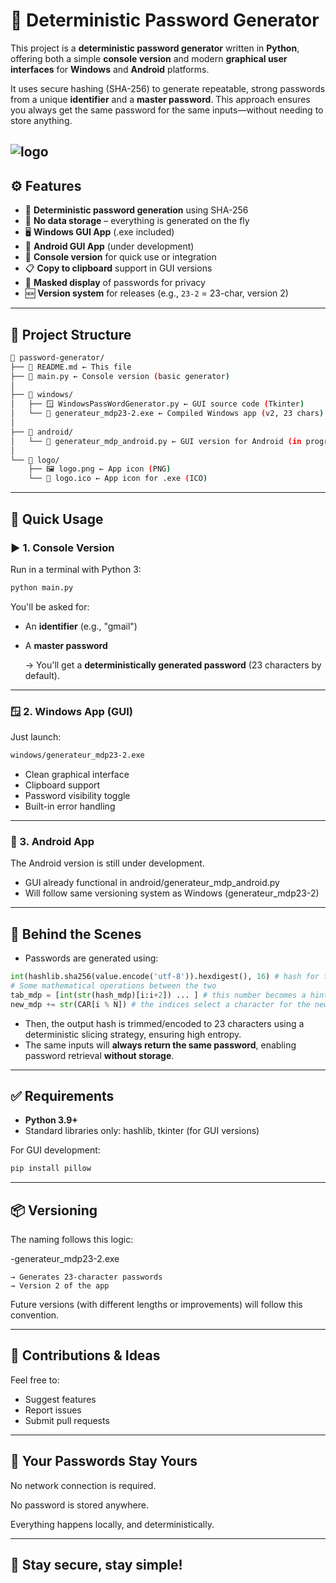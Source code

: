 # 🔐 Deterministic Password Generator

This project is a **deterministic password generator** written in **Python**, offering both a simple **console version** and modern **graphical user interfaces** for **Windows** and **Android** platforms.

It uses secure hashing (SHA-256) to generate repeatable, strong passwords from a unique **identifier** and a **master password**. This approach ensures you always get the same password for the same inputs—without needing to store anything.

![logo](logo/logo.ico)
---

## ⚙️ Features

- 🔐 **Deterministic password generation** using SHA-256
- 💾 **No data storage** – everything is generated on the fly
- 🖥️ **Windows GUI App** (.exe included)
- 🤖 **Android GUI App** (under development)
- 🧰 **Console version** for quick use or integration
- 📋 **Copy to clipboard** support in GUI versions
- 🧪 **Masked display** of passwords for privacy
- 🆕 **Version system** for releases (e.g., `23-2` = 23-char, version 2)

---

## 📁 Project Structure

``` bash
📂 password-generator/ 
├── 📄 README.md ← This file 
├── 🧠 main.py ← Console version (basic generator) 
│ 
├── 📂 windows/ 
│   ├── 🪟 WindowsPassWordGenerator.py ← GUI source code (Tkinter) 
│   └── 🧪 generateur_mdp23-2.exe ← Compiled Windows app (v2, 23 chars) 
│ 
├── 📂 android/ 
│   └── 🤖 generateur_mdp_android.py ← GUI version for Android (in progress) 
│ 
└── 📂 logo/ 
    ├── 🖼️ logo.png ← App icon (PNG) 
    └── 🧊 logo.ico ← App icon for .exe (ICO)
```

---

## 🚀 Quick Usage

### ▶️ 1. Console Version

Run in a terminal with Python 3:

```bash
python main.py
```

You'll be asked for:

- An **identifier** (e.g., "gmail")
- A **master password**

    → You'll get a **deterministically generated password** (23 characters by default).

---

### 🪟 2. Windows App (GUI)

Just launch:

```bash
windows/generateur_mdp23-2.exe
```
- Clean graphical interface
- Clipboard support
- Password visibility toggle
- Built-in error handling

---

### 🤖 3. Android App

The Android version is still under development.
- GUI already functional in android/generateur_mdp_android.py
- Will follow same versioning system as Windows (generateur_mdp23-2)

---

## 🧪 Behind the Scenes

- Passwords are generated using:
```py
int(hashlib.sha256(value.encode('utf-8')).hexdigest(), 16) # hash for the value = identifier, master_password
# Some mathematical operations between the two
tab_mdp = [int(str(hash_mdp)[i:i+2]) ... ] # this number becomes a hint list
new_mdp += str(CAR[i % N]) # the indices select a character for the new password
```
- Then, the output hash is trimmed/encoded to 23 characters using a deterministic slicing strategy, ensuring high entropy.
- The same inputs will **always return the same password**, enabling password retrieval **without storage**.

---

## ✅ Requirements

- **Python 3.9+**
- Standard libraries only: hashlib, tkinter (for GUI versions)

For GUI development:
```bash
pip install pillow
```

---

## 📦 Versioning

The naming follows this logic:

-generateur_mdp23-2.exe

    → Generates 23-character passwords
    → Version 2 of the app

Future versions (with different lengths or improvements) will follow this convention.

---

## 🤝 Contributions & Ideas

Feel free to:

- Suggest features
- Report issues
- Submit pull requests

---

## 🔐 Your Passwords Stay Yours

No network connection is required.

No password is stored anywhere.

Everything happens locally, and deterministically.

---

## 🚀 Stay secure, stay simple!

